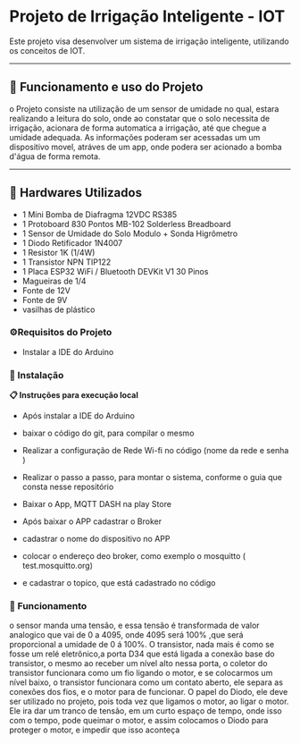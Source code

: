 # Projeto de Irrigação Inteligente - IOT

Este projeto visa desenvolver um sistema de irrigação inteligente, utilizando os conceitos de IOT.

---
## 📄  Funcionamento e uso do Projeto

o Projeto consiste na utilização de um sensor de umidade no qual, estara realizando a leitura do solo, onde ao constatar que o solo necessita de irrigação, acionara de forma automatica a irrigação, até que chegue a umidade adequada.
As informações poderam ser acessadas um um dispositivo movel, atráves de um app, onde podera ser acionado a bomba d'água de forma remota.

---

## 🚀 Hardwares Utilizados
- 1 Mini Bomba de Diafragma 12VDC RS385
- 1 Protoboard 830 Pontos MB-102 Solderless Breadboard
- 1 Sensor de Umidade do Solo Modulo + Sonda Higrômetro
- 1 Diodo Retificador 1N4007
- 1 Resistor 1K (1/4W)
- 1 Transistor NPN TIP122
- 1  Placa ESP32 WiFi / Bluetooth DEVKit V1 30 Pinos
- Magueiras de 1/4
- Fonte de 12V
- Fonte de 9V
- vasilhas de plástico

### ⚙️Requisitos do Projeto


  - Instalar a IDE do Arduino 
  






### 🔧 Instalação

**📋 Instruções para execução local**

- Após instalar a IDE do Arduino 
- baixar o código do git, para compilar o mesmo
- Realizar a configuração de Rede Wi-fi no código (nome da rede e senha )
- Realizar o passo a passo, para montar o sistema, conforme o guia que consta nesse repositório
- Baixar o App, MQTT DASH na play Store

- Após baixar o APP cadastrar o Broker
 - cadastrar o nome do dispositivo no APP
 - colocar o endereço deo broker, como exemplo o mosquitto ( test.mosquitto.org)
 - e cadastrar o topico, que está cadastrado no código





### 🔧 Funcionamento

o sensor manda uma tensão, e essa tensão é transformada de valor analogico que vai de 0 a 4095, onde 4095 será 100% ,que será proporcional a umidade de 0 á 100%.
O transistor, nada mais é como se fosse um relé eletrônico,a porta D34 que está ligada a conexão base do transistor, o mesmo ao receber um nível alto nessa porta, o coletor do transistor
funcionara como um fio ligando o motor, e se colocarmos um nível baixo, o transistor funcionara como um contato aberto, ele separa as conexões dos fios, e o motor para de funcionar.
O papel do Diodo, ele deve ser utilizado no projeto, pois toda vez que ligamos o motor, ao ligar o motor.
Ele ira dar um tranco de tensão, em um curto espaço de tempo, onde isso com o tempo, pode queimar o motor, e assim colocamos o Diodo para proteger o motor, e impedir que isso aconteça 


